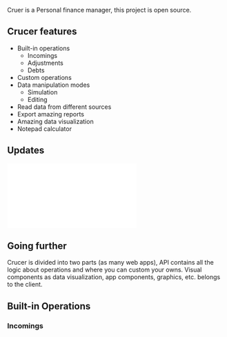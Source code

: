 Cruer is a Personal finance manager, this project is open source.

## Crucer features
- Built-in operations
  - Incomings
  - Adjustments
  - Debts
- Custom operations
- Data manipulation modes
  - Simulation
  - Editing
- Read data from different sources
- Export amazing reports
- Amazing data visualization
- Notepad calculator

## Updates
![updates](CHANGELOG.md#v0.0.1)

## Going further
Crucer is divided into two parts (as many web apps), API contains all the logic about operations and where you can custom your owns. Visual components as data visualization, app components, graphics, etc. belongs to the client.

## Built-in Operations
### Incomings

